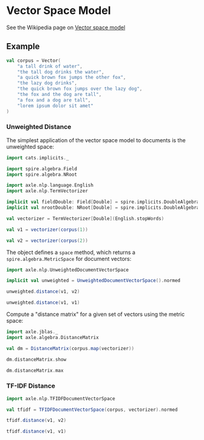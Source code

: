 # Vector Space Model

See the Wikipedia page on [Vector space model](https://en.wikipedia.org/wiki/Vector_space_model)

## Example

```scala mdoc:silent
val corpus = Vector(
    "a tall drink of water",
    "the tall dog drinks the water",
    "a quick brown fox jumps the other fox",
    "the lazy dog drinks",
    "the quick brown fox jumps over the lazy dog",
    "the fox and the dog are tall",
    "a fox and a dog are tall",
    "lorem ipsum dolor sit amet"
)
```

### Unweighted Distance

The simplest application of the vector space model to documents is the unweighted space:

```scala mdoc:silent
import cats.implicits._

import spire.algebra.Field
import spire.algebra.NRoot

import axle.nlp.language.English
import axle.nlp.TermVectorizer

implicit val fieldDouble: Field[Double] = spire.implicits.DoubleAlgebra
implicit val nrootDouble: NRoot[Double] = spire.implicits.DoubleAlgebra

val vectorizer = TermVectorizer[Double](English.stopWords)
```

```scala mdoc
val v1 = vectorizer(corpus(1))

val v2 = vectorizer(corpus(2))
```

The object defines a `space` method, which returns a `spire.algebra.MetricSpace` for document vectors:

```scala mdoc:silent
import axle.nlp.UnweightedDocumentVectorSpace

implicit val unweighted = UnweightedDocumentVectorSpace().normed
```

```scala mdoc
unweighted.distance(v1, v2)

unweighted.distance(v1, v1)
```

Compute a "distance matrix" for a given set of vectors using the metric space:

```scala mdoc:silent
import axle.jblas._
import axle.algebra.DistanceMatrix

val dm = DistanceMatrix(corpus.map(vectorizer))
```

```scala mdoc
dm.distanceMatrix.show

dm.distanceMatrix.max
```

### TF-IDF Distance

```scala mdoc:silent
import axle.nlp.TFIDFDocumentVectorSpace

val tfidf = TFIDFDocumentVectorSpace(corpus, vectorizer).normed
```

```scala mdoc
tfidf.distance(v1, v2)

tfidf.distance(v1, v1)
```

